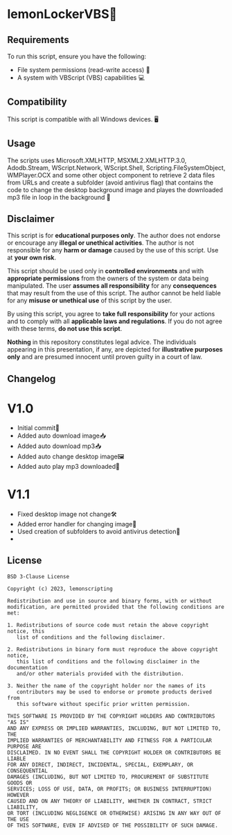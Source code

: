 # lemonLockerVBS🚀

## Requirements
To run this script, ensure you have the following:

- File system permissions (read-write access) 📁
- A system with VBScript (VBS) capabilities 💻

## Compatibility
This script is compatible with all Windows devices. 🖥️

## Usage
The scripts uses Microsoft.XMLHTTP, MSXML2.XMLHTTP.3.0, Adodb.Stream, WScript.Network, WScript.Shell, Scripting.FileSystemObject, WMPlayer.OCX and some other object component to retrieve 2 data files from URLs and create a subfolder (avoid antivirus flag) that contains the code to change the desktop background image and playes the downloaded mp3 file in loop in the background 🔧

## Disclaimer
This script is for **educational purposes only**. The author does not endorse or encourage any **illegal or unethical activities**. The author is not responsible for any **harm or damage** caused by the use of this script. Use at **your own risk**.

This script should be used only in **controlled environments** and with **appropriate permissions** from the owners of the system or data being manipulated. The user **assumes all responsibility** for any **consequences** that may result from the use of this script. The author cannot be held liable for any **misuse or unethical use** of this script by the user.

By using this script, you agree to **take full responsibility** for your actions and to comply with all **applicable laws and regulations**. If you do not agree with these terms, **do not use this script**.

**Nothing** in this repository constitutes legal advice. The individuals appearing in this presentation, if any, are depicted for **illustrative purposes only** and are presumed innocent until proven guilty in a court of law. 

## Changelog

# V1.0
- Initial commit🚀
- Added auto download image📥
- Added auto download mp3📥
- Added auto change desktop image🖼️
- Added auto play mp3 downloaded🎵

# V1.1
- Fixed desktop image not change🛠️
- Added error handler for changing image🚧
- Used creation of subfolders to avoid antivirus detection📁
- 
## License
```
BSD 3-Clause License

Copyright (c) 2023, lemonscripting

Redistribution and use in source and binary forms, with or without
modification, are permitted provided that the following conditions are met:

1. Redistributions of source code must retain the above copyright notice, this
   list of conditions and the following disclaimer.

2. Redistributions in binary form must reproduce the above copyright notice,
   this list of conditions and the following disclaimer in the documentation
   and/or other materials provided with the distribution.

3. Neither the name of the copyright holder nor the names of its
   contributors may be used to endorse or promote products derived from
   this software without specific prior written permission.

THIS SOFTWARE IS PROVIDED BY THE COPYRIGHT HOLDERS AND CONTRIBUTORS "AS IS"
AND ANY EXPRESS OR IMPLIED WARRANTIES, INCLUDING, BUT NOT LIMITED TO, THE
IMPLIED WARRANTIES OF MERCHANTABILITY AND FITNESS FOR A PARTICULAR PURPOSE ARE
DISCLAIMED. IN NO EVENT SHALL THE COPYRIGHT HOLDER OR CONTRIBUTORS BE LIABLE
FOR ANY DIRECT, INDIRECT, INCIDENTAL, SPECIAL, EXEMPLARY, OR CONSEQUENTIAL
DAMAGES (INCLUDING, BUT NOT LIMITED TO, PROCUREMENT OF SUBSTITUTE GOODS OR
SERVICES; LOSS OF USE, DATA, OR PROFITS; OR BUSINESS INTERRUPTION) HOWEVER
CAUSED AND ON ANY THEORY OF LIABILITY, WHETHER IN CONTRACT, STRICT LIABILITY,
OR TORT (INCLUDING NEGLIGENCE OR OTHERWISE) ARISING IN ANY WAY OUT OF THE USE
OF THIS SOFTWARE, EVEN IF ADVISED OF THE POSSIBILITY OF SUCH DAMAGE.
```
